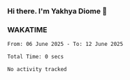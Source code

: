 ### Hi there. I'm Yakhya Diome 👋

### WAKATIME
<!--START_SECTION:waka-->

```txt
From: 06 June 2025 - To: 12 June 2025

Total Time: 0 secs

No activity tracked
```

<!--END_SECTION:waka-->
